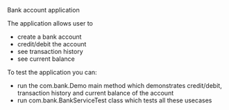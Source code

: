 Bank account application

The application allows user to 
- create a bank account
- credit/debit the account
- see transaction history
- see current balance

To test the application you can:
- run the com.bank.Demo main method which demonstrates credit/debit, transaction history and current balance of the account
- run com.bank.BankServiceTest class which tests all these usecases

